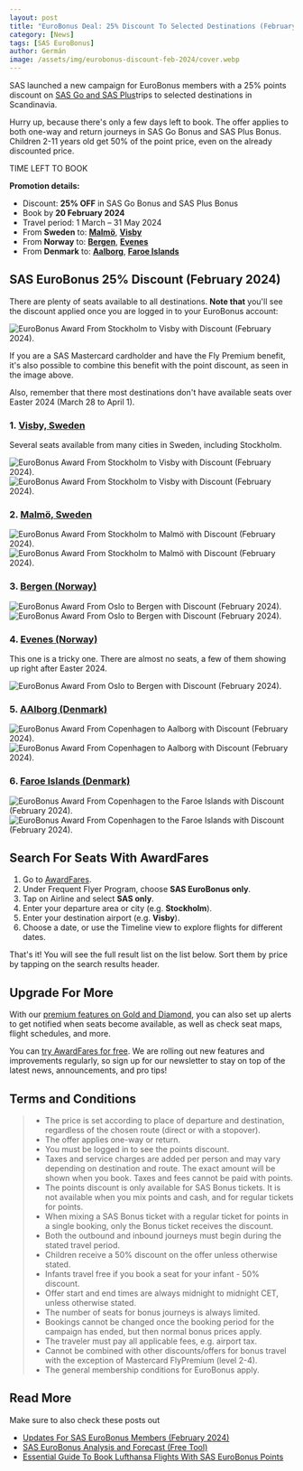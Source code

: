 ```yaml
---
layout: post
title: "EuroBonus Deal: 25% Discount To Selected Destinations (February 2024)"
category: [News]
tags: [SAS EuroBonus]
author: Germán
image: /assets/img/eurobonus-discount-feb-2024/cover.webp
---
```


SAS launched a new campaign for EuroBonus members with a 25% points discount on [SAS Go and SAS Plus](https://flysas.com/)trips to selected destinations in Scandinavia.

Hurry up, because there's only a few days left to book. The offer applies to both one-way and return journeys in SAS Go Bonus and SAS Plus Bonus. Children 2-11 years old get 50% of the point price, even on the already discounted price.

<div data-countdown="2024-02-20T11:59:00.000+02:00">
  TIME LEFT TO BOOK
</div>

**Promotion details:**

* Discount: **25% OFF** in SAS Go Bonus and SAS Plus Bonus
* Book by **20 February 2024**
* Travel period: 1 March – 31 May 2024
* From **Sweden** to: [**Malmö**](https://awardfares.com/search?country:SE.MMX.;a:SK;z:sas), [**Visby**](https://awardfares.com/search?country:SE.VBY.;a:SK;z:sas)
* From **Norway** to: [**Bergen**](https://awardfares.com/search?country:NO.BGO.;a:SK;z:sas), [**Evenes**](https://awardfares.com/search?country:NO.EVE.;a:SK;z:sas)
* From **Denmark** to: [**Aalborg**](https://awardfares.com/search?country:DK.AAL.;a:SK;z:sas), [**Faroe Islands**](https://awardfares.com/search?country:DK.FAE.;a:SK;z:sas)

## SAS EuroBonus 25% Discount (February 2024)

There are plenty of seats available to all destinations. **Note that** you'll see the discount applied once you are logged in to your EuroBonus account:

<img src="../assets/img/eurobonus-discount-feb-2024/arn-vby-sas.webp" alt="EuroBonus Award From Stockholm to Visby with Discount (February 2024)." />

If you are a SAS Mastercard cardholder and have the Fly Premium benefit, it's also possible to combine this benefit with the point discount, as seen in the image above.

Also, remember that there most destinations don't have available seats over Easter 2024 (March 28 to April 1).

### 1. [Visby, Sweden](https://awardfares.com/search?country:SE.VBY.;a:SK;z:sas)

Several seats available from many cities in Sweden, including Stockholm.

<img src="../assets/img/eurobonus-discount-feb-2024/arn-vby-timeline.webp" alt="EuroBonus Award From Stockholm to Visby with Discount (February 2024)." />

<img src="../assets/img/eurobonus-discount-feb-2024/arn-vby.webp" alt="EuroBonus Award From Stockholm to Visby with Discount (February 2024)." />

### 2. [Malmö, Sweden](https://awardfares.com/search?country:SE.MMX.;a:SK;z:sas)

<img src="../assets/img/eurobonus-discount-feb-2024/arn-mmx-timeline.webp" alt="EuroBonus Award From Stockholm to Malmö with Discount (February 2024)." />

<img src="../assets/img/eurobonus-discount-feb-2024/arn-mmx.webp" alt="EuroBonus Award From Stockholm to Malmö with Discount (February 2024)." />

### 3. [Bergen (Norway)](https://awardfares.com/search?country:NO.BGO.;a:SK;z:sas)

<img src="../assets/img/eurobonus-discount-feb-2024/osl-bgo-timeline.webp" alt="EuroBonus Award From Oslo to Bergen with Discount (February 2024)." />

<img src="../assets/img/eurobonus-discount-feb-2024/osl-bgo.webp" alt="EuroBonus Award From Oslo to Bergen with Discount (February 2024)." />

### 4. [Evenes (Norway)](https://awardfares.com/search?country:NO.EVE.;a:SK;z:sas)

This one is a tricky one. There are almost no seats, a few of them showing up right after Easter 2024.

<img src="../assets/img/eurobonus-discount-feb-2024/osl-eve-timeline.webp" alt="EuroBonus Award From Oslo to Bergen with Discount (February 2024)." />

### 5. [AAlborg (Denmark)](https://awardfares.com/search?country:DK.AAL.;a:SK;z:sas)

<img src="../assets/img/eurobonus-discount-feb-2024/cph-aal-timeline.webp" alt="EuroBonus Award From Copenhagen to Aalborg with Discount (February 2024)." />

<img src="../assets/img/eurobonus-discount-feb-2024/cph-aal.webp" alt="EuroBonus Award From Copenhagen to Aalborg with Discount (February 2024)." />

### 6. [Faroe Islands (Denmark)](https://awardfares.com/search?country:DK.FAE.;a:SK;z:sas)

<img src="../assets/img/eurobonus-discount-feb-2024/cph-fae-timeline.webp" alt="EuroBonus Award From Copenhagen to the Faroe Islands with Discount (February 2024)." />

<img src="../assets/img/eurobonus-discount-feb-2024/cph-fae.webp" alt="EuroBonus Award From Copenhagen to the Faroe Islands with Discount (February 2024)." />

## Search For Seats With AwardFares

1. Go to [AwardFares](https://awardfares.com/signup).
2. Under Frequent Flyer Program, choose **SAS EuroBonus only**.
3. Tap on Airline and select **SAS only**.
4. Enter your departure area or city (e.g. **Stockholm**).
5. Enter your destination airport (e.g. **Visby**).
6. Choose a date, or use the Timeline view to explore flights for different dates.

That's it! You will see the full result list on the list below. Sort them by price by tapping on the search results header.

## Upgrade For More

With our [premium features on Gold and Diamond](https://awardfares.com/pricing), you can also set up alerts to get notified when seats become available, as well as check seat maps, flight schedules, and more.

You can [try AwardFares for free](https://awardfares.com/). We are rolling out new features and improvements regularly, so sign up for our newsletter to stay on top of the latest news, announcements, and pro tips!

## Terms and Conditions

> - The price is set according to place of departure and destination, regardless of the chosen route (direct or with a stopover).
> - The offer applies one-way or return.
> - You must be logged in to see the points discount.
> - Taxes and service charges are added per person and may vary depending on destination and route. The exact amount will be shown when you book. Taxes and fees cannot be paid with points.
> - The points discount is only available for SAS Bonus tickets. It is not available when you mix points and cash, and for regular tickets for points.
> - When mixing a SAS Bonus ticket with a regular ticket for points in a single booking, only the Bonus ticket receives the discount.
> - Both the outbound and inbound journeys must begin during the stated travel period.
> - Children receive a 50% discount on the offer unless otherwise stated.
> - Infants travel free if you book a seat for your infant - 50% discount.
> - Offer start and end times are always midnight to midnight CET, unless otherwise stated.
> - The number of seats for bonus journeys is always limited.
> - Bookings cannot be changed once the booking period for the campaign has ended, but then normal bonus prices apply.
> - The traveler must pay all applicable fees, e.g. airport tax.
> - Cannot be combined with other discounts/offers for bonus travel with the exception of Mastercard FlyPremium (level 2-4).
> - The general membership conditions for EuroBonus apply.

## Read More

Make sure to also check these posts out

- [Updates For SAS EuroBonus Members (February 2024)](https://blog.awardfares.com/eurobonus-updates-feb-2024/)
- [SAS EuroBonus Analysis and Forecast (Free Tool)](https://blog.awardfares.com/eurobonus-analysis-and-forecast/)
- [Essential Guide To Book Lufthansa Flights With SAS EuroBonus Points](https://blog.awardfares.com/lufthansa-with-eurobonus-guide/)

<script src="/assets/js/countdown.js"></script> 